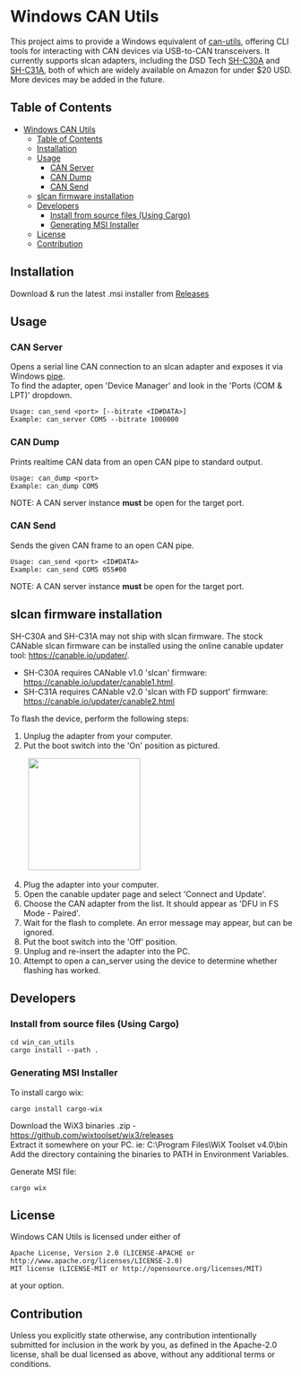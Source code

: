 # Windows CAN Utils

This project aims to provide a Windows equivalent of [can-utils](https://github.com/linux-can/can-utils), offering CLI tools for interacting with CAN devices via USB-to-CAN transceivers. It currently supports slcan adapters, including the DSD Tech [SH-C30A](https://www.deshide.com/product-details_SH-C30A.html) and [SH-C31A](https://www.deshide.com/product-details_SH-C31A.html), both of which are widely available on Amazon for under $20 USD. More devices may be added in the future.

## Table of Contents
- [Windows CAN Utils](#windows-can-utils)
  - [Table of Contents](#table-of-contents)
  - [Installation](#installation)
  - [Usage](#usage)
    - [CAN Server](#can-server)
    - [CAN Dump](#can-dump)
    - [CAN Send](#can-send)
  - [slcan firmware installation](#slcan-firmware-installation)
  - [Developers](#developers)
    - [Install from source files (Using Cargo)](#install-from-source-files-using-cargo)
    - [Generating MSI Installer](#generating-msi-installer)
  - [License](#license)
  - [Contribution](#contribution)


## Installation
Download & run the latest .msi installer from [Releases](https://github.com/Cyborg-Dynamics-Engineering/win-can-utils/releases)

## Usage
### CAN Server
Opens a serial line CAN connection to an slcan adapter and exposes it via Windows [pipe](https://learn.microsoft.com/en-us/windows/win32/ipc/pipes).<br>
To find the adapter, open 'Device Manager' and look in the 'Ports (COM & LPT)' dropdown.
```
Usage: can_send <port> [--bitrate <ID#DATA>]
Example: can_server COM5 --bitrate 1000000
```

### CAN Dump
Prints realtime CAN data from an open CAN pipe to standard output.
```
Usage: can_dump <port>
Example: can_dump COM5
```
NOTE: A CAN server instance **must** be open for the target port.

### CAN Send
Sends the given CAN frame to an open CAN pipe.
```
Usage: can_send <port> <ID#DATA>
Example: can_send COM5 055#00
```
NOTE: A CAN server instance **must** be open for the target port.

## slcan firmware installation
SH-C30A and SH-C31A may not ship with slcan firmware. The stock CANable slcan firmware can be installed using the online canable updater tool: https://canable.io/updater/.
* SH-C30A requires CANable v1.0 'slcan' firmware: https://canable.io/updater/canable1.html.
* SH-C31A requires CANable v2.0 'slcan with FD support' firmware: https://canable.io/updater/canable2.html

To flash the device, perform the following steps:
1. Unplug the adapter from your computer.
2. Put the boot switch into the 'On' position as pictured.
   
&nbsp;&nbsp;&nbsp;&nbsp;&nbsp;&nbsp;&nbsp;&nbsp;<img src="https://github.com/user-attachments/assets/154c4837-61d0-402f-9a38-76f50d5a5f81" width="200">

4. Plug the adapter into your computer.
5. Open the canable updater page and select 'Connect and Update'.
6. Choose the CAN adapter from the list. It should appear as 'DFU in FS Mode - Paired'.
7. Wait for the flash to complete. An error message may appear, but can be ignored.
8. Put the boot switch into the 'Off' position.
9. Unplug and re-insert the adapter into the PC.
10. Attempt to open a can_server using the device to determine whether flashing has worked.

## Developers

### Install from source files (Using Cargo)
```
cd win_can_utils
cargo install --path .
```

### Generating MSI Installer
To install cargo wix:
```
cargo install cargo-wix
```

Download the WiX3 binaries .zip - https://github.com/wixtoolset/wix3/releases<br>
Extract it somewhere on your PC. ie: C:\Program Files\WiX Toolset v4.0\bin\
Add the directory containing the binaries to PATH in Environment Variables.

Generate MSI file:
```
cargo wix
```

## License
Windows CAN Utils is licensed under either of

    Apache License, Version 2.0 (LICENSE-APACHE or http://www.apache.org/licenses/LICENSE-2.0)
    MIT license (LICENSE-MIT or http://opensource.org/licenses/MIT)

at your option.


## Contribution
Unless you explicitly state otherwise, any contribution intentionally submitted for inclusion in the work by you, as defined in the Apache-2.0 license, shall be dual licensed as above, without any additional terms or conditions.
